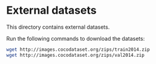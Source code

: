 # External datasets

This directory contains external datasets.


Run the following commands to download the datasets:

```bash
wget http://images.cocodataset.org/zips/train2014.zip
wget http://images.cocodataset.org/zips/val2014.zip
```